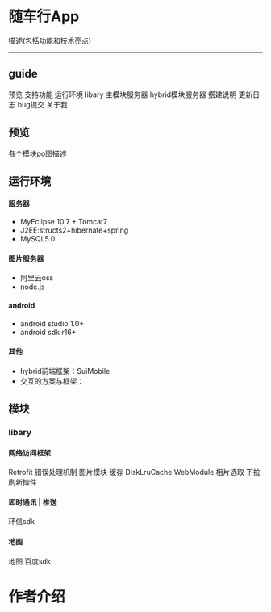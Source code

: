 # 随车行App

描述(包括功能和技术亮点)

----------
## guide
预览
支持功能
运行环境
libary
主模块服务器
hybrid模块服务器
搭建说明
更新日志
bug提交
关于我


## 预览
各个模块po图描述

## 运行环境 

#### 服务器 
 - MyEclipse 10.7 + Tomcat7
 - J2EE:structs2+hibernate+spring
 - MySQL5.0 
 
#### 图片服务器 
 - 阿里云oss
 - node.js    
 
#### android 
 - android studio 1.0+
 - android sdk r16+    
#### 其他   
 - hybrid前端框架：SuiMobile
 - 交互的方案与框架：


## 模块
### libary
#### 网络访问框架  
Retrofit
错误处理机制
图片模块
缓存 DiskLruCache
WebModule
相片选取
下拉刷新控件
#### 即时通讯 | 推送
环信sdk
#### 地图
地图 百度sdk

# 作者介绍



